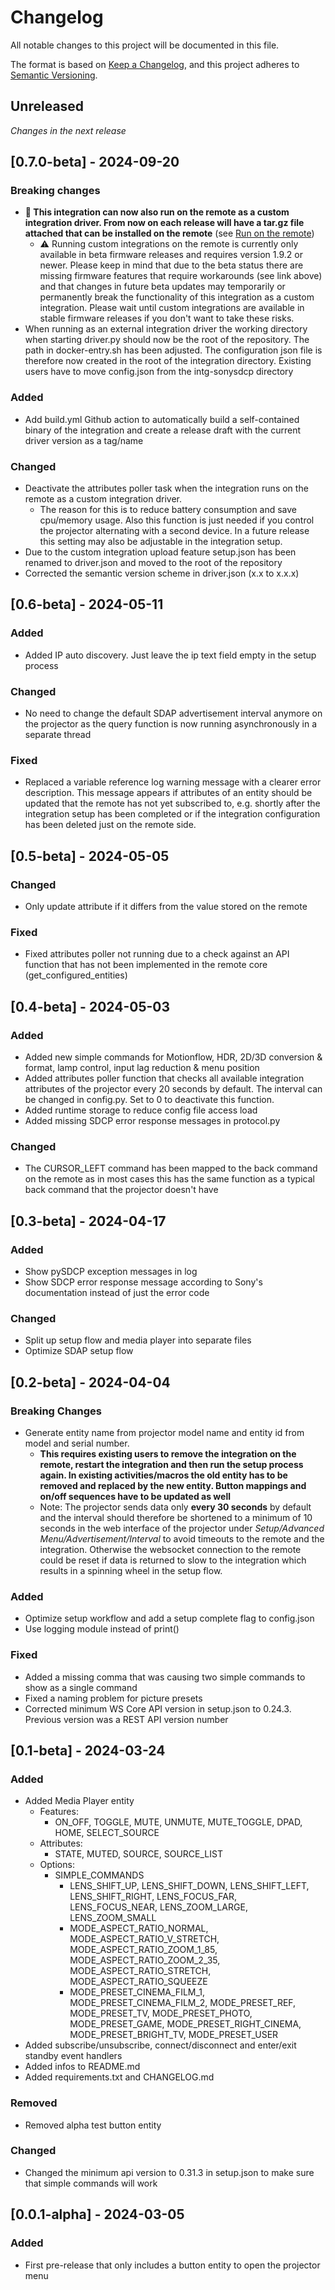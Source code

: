 # Changelog

All notable changes to this project will be documented in this file.

The format is based on [Keep a Changelog](https://keepachangelog.com/en/1.1.0/),
and this project adheres to [Semantic Versioning](https://semver.org/spec/v2.0.0.html).

## Unreleased

_Changes in the next release_

## [0.7.0-beta] - 2024-09-20

### Breaking changes

- **🎉 This integration can now also run on the remote as a custom integration driver. From now on each release will have a tar.gz file attached that can be installed on the remote** (see [Run on the remote](/README.md#Run-on-the-remote-as-a-custom-integration-driver))
  - ⚠️ Running custom integrations on the remote is currently only available in beta firmware releases and requires version 1.9.2 or newer. Please keep in mind that due to the beta status there are missing firmware features that require workarounds (see link above) and that changes in future beta updates may temporarily or permanently break the functionality of this integration as a custom integration. Please wait until custom integrations are available in stable firmware releases if you don't want to take these risks.
- When running as an external integration driver the working directory when starting driver.py should now be the root of the repository. The path in docker-entry.sh has been adjusted. The configuration json file is therefore now created in the root of the integration directory. Existing users have to move config.json from the intg-sonysdcp directory

### Added

- Add build.yml Github action to automatically build a self-contained binary of the integration and create a release draft with the current driver version as a tag/name

### Changed

- Deactivate the attributes poller task when the integration runs on the remote as a custom integration driver.
  - The reason for this is to reduce battery consumption and save cpu/memory usage. Also this function is just needed if you control the projector alternating with a second device. In a future release this setting may also be adjustable in the integration setup.
- Due to the custom integration upload feature setup.json has been renamed to driver.json and moved to the root of the repository
- Corrected the semantic version scheme in driver.json (x.x to x.x.x)

## [0.6-beta] - 2024-05-11

### Added

- Added IP auto discovery. Just leave the ip text field empty in the setup process

### Changed

- No need to change the default SDAP advertisement interval anymore on the projector as the query function is now running asynchronously in a separate thread
  
### Fixed

- Replaced a variable reference log warning message with a clearer error description. This message appears if attributes of an entity should be updated that the remote has not yet subscribed to, e.g. shortly after the integration setup has been completed or if the integration configuration has been deleted just on the remote side.

## [0.5-beta] - 2024-05-05

### Changed

- Only update attribute if it differs from the value stored on the remote

### Fixed

- Fixed attributes poller not running due to a check against an API function that has not been implemented in the remote core (get_configured_entities)

## [0.4-beta] - 2024-05-03

### Added

- Added new simple commands for Motionflow, HDR, 2D/3D conversion & format, lamp control, input lag reduction & menu position
- Added attributes poller function that checks all available integration attributes of the projector every 20 seconds by default. The interval can be changed in config.py. Set to 0 to deactivate this function.
- Added runtime storage to reduce config file access load
- Added missing SDCP error response messages in protocol.py
  
### Changed

- The CURSOR_LEFT command has been mapped to the back command on the remote as in most cases this has the same function as a typical back command that the projector doesn't have

## [0.3-beta] - 2024-04-17

### Added

- Show pySDCP exception messages in log
- Show SDCP error response message according to Sony's documentation instead of just the error code

### Changed

- Split up setup flow and media player into separate files
- Optimize SDAP setup flow

## [0.2-beta] - 2024-04-04

### Breaking Changes

- Generate entity name from projector model name and entity id from model and serial number.
  - **This requires existing users to remove the integration on the remote, restart the integration and then run the setup process again. In existing activities/macros the old entity has to be removed and replaced by the new entity. Button mappings and on/off sequences have to be updated as well**
  - Note: The projector sends data only **every 30 seconds** by default and the interval should therefore be shortened to a minimum of 10 seconds in the web interface of the projector under _Setup/Advanced Menu/Advertisement/Interval_ to avoid timeouts to the remote and the integration. Otherwise the websocket connection to the remote could be reset if data is returned to slow to the integration which results in a spinning wheel in the setup flow.

### Added

- Optimize setup workflow and add a setup complete flag to config.json
- Use logging module instead of print()

### Fixed

- Added a missing comma that was causing two simple commands to show as a single command
- Fixed a naming problem for picture presets
- Corrected minimum WS Core API version in setup.json to 0.24.3. Previous version was a REST API version number

## [0.1-beta] - 2024-03-24

### Added

- Added Media Player entity
  - Features:
    - ON_OFF, TOGGLE, MUTE, UNMUTE, MUTE_TOGGLE, DPAD, HOME, SELECT_SOURCE
  - Attributes:
    - STATE, MUTED, SOURCE, SOURCE_LIST
  - Options:
    - SIMPLE_COMMANDS
      - LENS_SHIFT_UP, LENS_SHIFT_DOWN, LENS_SHIFT_LEFT, LENS_SHIFT_RIGHT, LENS_FOCUS_FAR, LENS_FOCUS_NEAR, LENS_ZOOM_LARGE, LENS_ZOOM_SMALL
      - MODE_ASPECT_RATIO_NORMAL, MODE_ASPECT_RATIO_V_STRETCH, MODE_ASPECT_RATIO_ZOOM_1_85, MODE_ASPECT_RATIO_ZOOM_2_35, MODE_ASPECT_RATIO_STRETCH, MODE_ASPECT_RATIO_SQUEEZE
      - MODE_PRESET_CINEMA_FILM_1, MODE_PRESET_CINEMA_FILM_2, MODE_PRESET_REF, MODE_PRESET_TV, MODE_PRESET_PHOTO, MODE_PRESET_GAME, MODE_PRESET_RIGHT_CINEMA, MODE_PRESET_BRIGHT_TV, MODE_PRESET_USER
- Added subscribe/unsubscribe, connect/disconnect and enter/exit standby event handlers
- Added infos to README.md
- Added requirements.txt and CHANGELOG.md

### Removed

- Removed alpha test button entity

### Changed

- Changed the minimum api version to 0.31.3 in setup.json to make sure that simple commands will work

## [0.0.1-alpha] - 2024-03-05

### Added

- First pre-release that only includes a button entity to open the projector menu
